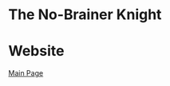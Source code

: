 # The No-Brainer Knight

# Website
<a href="https://pausedmagician.github.io/The-No-Brainer-Knight/" target="_blank">Main Page</a>
